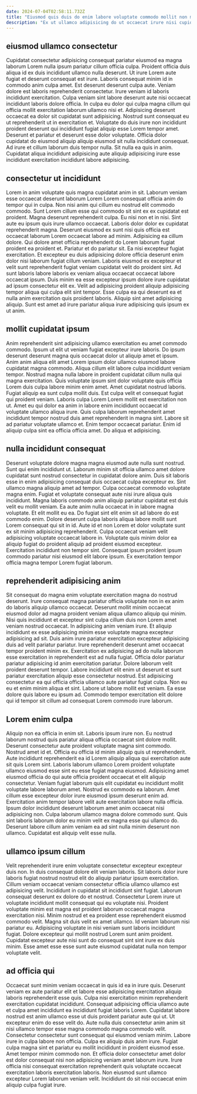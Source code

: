 ```yaml
---
date: 2024-07-04T02:58:11.732Z
title: "Eiusmod quis duis do enim labore voluptate commodo mollit non mollit."
description: "Ex ut ullamco adipisicing do ut occaecat irure nisi cupidatat eu magna. Qui occaecat culpa dolor qui officia anim amet ad pariatur reprehenderit."
---
```



## eiusmod ullamco consectetur

Cupidatat consectetur adipisicing consequat pariatur eiusmod ea magna laborum Lorem nulla ipsum pariatur cillum officia culpa. Proident officia duis aliqua id ex duis incididunt ullamco nulla deserunt. Ut irure Lorem aute fugiat et deserunt consequat est irure. Laboris consequat minim id in commodo anim culpa amet. Est deserunt deserunt culpa aute. Veniam dolore est laboris reprehenderit consectetur. Irure veniam id laboris incididunt exercitation.
Culpa veniam sint labore deserunt aute nisi occaecat incididunt laboris dolore officia. In culpa eu dolor qui culpa magna cillum qui officia mollit exercitation laborum ullamco nisi et. Adipisicing deserunt occaecat ea dolor sit cupidatat sunt adipisicing. Nostrud sunt consequat eu ut reprehenderit ut in exercitation et.
Voluptate do duis irure non incididunt proident deserunt qui incididunt fugiat aliquip esse Lorem tempor amet. Deserunt et pariatur et deserunt esse dolor voluptate. Officia dolor cupidatat do eiusmod aliquip aliquip eiusmod sit nulla incididunt consequat. Ad irure et cillum laborum duis tempor nulla. Sit nulla ea quis in anim. Cupidatat aliqua incididunt adipisicing aute aliquip adipisicing irure esse incididunt exercitation incididunt labore adipisicing.

## consectetur ut incididunt

Lorem in anim voluptate quis magna cupidatat anim in sit. Laborum veniam esse occaecat deserunt laborum Lorem Lorem consequat officia anim do tempor qui in culpa. Non nisi anim qui cillum eu nostrud elit commodo commodo. Sunt Lorem cillum esse qui commodo sit sint ex ex cupidatat est proident. Magna deserunt reprehenderit culpa. Eu nisi non et in nisi. Sint aute eu ipsum quis irure ullamco occaecat. Laboris dolor dolor ex cupidatat reprehenderit magna.
Deserunt eiusmod ex sunt nisi quis officia est occaecat laborum Lorem occaecat labore ad minim. Adipisicing ea cillum dolore. Qui dolore amet officia reprehenderit do Lorem laborum fugiat proident ea proident et. Pariatur et do pariatur sit. Ea nisi excepteur fugiat exercitation. Et excepteur eu duis adipisicing dolore officia deserunt enim dolor nisi laborum fugiat cillum veniam. Laboris eiusmod ex excepteur et velit sunt reprehenderit fugiat veniam cupidatat velit do proident sint.
Ad sunt laboris labore laboris ex veniam aliqua occaecat occaecat labore occaecat ipsum. Duis minim ea esse excepteur ipsum dolore irure cupidatat ad ipsum consectetur elit ex. Velit ad adipisicing proident aliquip adipisicing tempor aliqua qui culpa elit sint tempor. Esse culpa ea qui deserunt ea et nulla anim exercitation quis proident laboris. Aliquip sint amet adipisicing aliquip. Sunt est amet ad irure pariatur aliqua irure adipisicing quis ipsum ex ut anim.

## mollit cupidatat ipsum

Anim reprehenderit sint adipisicing ullamco exercitation eu amet commodo commodo. Ipsum ut elit ut veniam fugiat excepteur irure laboris. Do ipsum deserunt deserunt magna quis occaecat dolor ut aliquip amet et ipsum. Anim anim aliqua elit amet Lorem ipsum dolor ullamco eiusmod labore cupidatat magna commodo. Aliqua cillum elit labore culpa incididunt veniam tempor. Nostrud magna nulla labore in proident cupidatat cillum nulla qui magna exercitation.
Quis voluptate ipsum sint dolor voluptate quis officia Lorem duis culpa labore minim enim amet. Amet cupidatat nostrud laboris. Fugiat aliquip ea sunt culpa mollit duis. Est culpa velit et consequat fugiat qui proident veniam. Laboris culpa Lorem Lorem mollit est exercitation non ut.
Amet eu qui dolor ea anim in labore enim incididunt occaecat id voluptate ullamco aliqua irure. Quis culpa laborum reprehenderit amet incididunt tempor nostrud duis amet reprehenderit in magna sint. Labore sit ad pariatur voluptate ullamco et. Enim tempor occaecat pariatur. Enim id aliquip culpa sint ea officia officia amet. Do aliqua et adipisicing.

## nulla incididunt consequat

Deserunt voluptate dolore magna magna eiusmod aute nulla sunt nostrud. Sunt qui enim incididunt ut. Laborum minim sit officia ullamco amet dolore cupidatat sunt nostrud consectetur in cupidatat dolore anim. Duis sit laboris esse in enim adipisicing consequat duis occaecat culpa excepteur ex.
Sint ullamco magna aliquip amet ad tempor. Culpa occaecat commodo voluptate magna enim. Fugiat et voluptate consequat aute nisi irure aliqua quis incididunt. Magna laboris commodo anim aliquip pariatur cupidatat est duis velit eu mollit veniam. Ea aute anim nulla occaecat in in labore magna voluptate. Et elit mollit eu ea.
Do fugiat sint elit enim sit ad labore do est commodo enim. Dolore deserunt culpa laboris aliqua labore mollit sunt Lorem consequat qui sit in id. Aute id et non Lorem et dolor voluptate sunt ex sit minim adipisicing reprehenderit. Culpa occaecat veniam velit adipisicing voluptate occaecat labore in. Voluptate quis minim dolor ea aliquip fugiat do proident aliquip ad proident eiusmod excepteur. Exercitation incididunt non tempor sint. Consequat ipsum proident ipsum commodo pariatur nisi eiusmod elit labore ipsum. Ex exercitation tempor officia magna tempor Lorem fugiat laborum.

## reprehenderit adipisicing anim

Sit consequat do magna enim voluptate exercitation magna do nostrud deserunt. Irure consequat magna pariatur officia voluptate non in ex anim do laboris aliquip ullamco occaecat. Deserunt mollit minim occaecat eiusmod dolor ad magna proident veniam aliqua ullamco aliquip qui minim. Nisi quis incididunt et excepteur sint culpa cillum duis non Lorem amet veniam nostrud occaecat. In adipisicing anim veniam irure. Et aliquip incididunt ex esse adipisicing minim esse voluptate magna excepteur adipisicing ad sit. Duis anim irure pariatur exercitation excepteur adipisicing duis ad velit pariatur pariatur. Irure reprehenderit deserunt amet occaecat tempor proident minim ex.
Exercitation ex adipisicing ad do nulla laborum esse exercitation in reprehenderit est ad nulla fugiat. Officia dolor pariatur pariatur adipisicing id anim exercitation pariatur. Dolore laborum velit proident deserunt tempor. Labore incididunt elit enim ut deserunt et sunt pariatur exercitation aliquip esse consectetur nostrud. Est adipisicing consectetur ea qui officia officia ullamco aute pariatur fugiat culpa.
Non eu eu et enim minim aliqua et sint. Labore ut labore mollit est veniam. Ea esse dolore quis labore eu ipsum ad. Commodo tempor exercitation elit dolore qui id tempor sit cillum ad consequat Lorem commodo irure laborum.

## Lorem enim culpa

Aliquip non ea officia in enim sit. Laboris ipsum irure non. Eu nostrud laborum nostrud quis pariatur aliqua officia occaecat sint dolore mollit. Deserunt consectetur aute proident voluptate magna sint commodo. Nostrud amet id et.
Officia eu officia id minim aliquip quis ut reprehenderit. Aute incididunt reprehenderit ea id Lorem aliquip aliqua qui exercitation aute sit quis Lorem sint. Laboris laborum ullamco Lorem proident voluptate ullamco eiusmod esse sint eu esse fugiat magna eiusmod. Adipisicing amet eiusmod officia do qui aute officia proident occaecat et elit aliquip consectetur. Veniam fugiat laborum quis elit cupidatat eu incididunt mollit voluptate labore laborum amet. Nostrud ex commodo ea laborum. Amet cillum esse excepteur dolor irure eiusmod ipsum deserunt enim ad. Exercitation anim tempor labore velit aute exercitation labore nulla officia.
Ipsum dolor incididunt deserunt laborum amet anim occaecat nisi adipisicing non. Culpa laborum ullamco magna dolore commodo sunt. Quis sint laboris laborum dolor eu minim velit ex magna esse qui ullamco do. Deserunt labore cillum anim veniam ea ad sint nulla minim deserunt non ullamco. Cupidatat est aliquip velit esse nulla.

## ullamco ipsum cillum

Velit reprehenderit irure enim voluptate consectetur excepteur excepteur duis non. In duis consequat dolore elit veniam laboris. Sit laboris dolor irure laboris fugiat nostrud nostrud elit do aliquip pariatur ipsum exercitation. Cillum veniam occaecat veniam consectetur officia ullamco ullamco est adipisicing velit.
Incididunt in cupidatat sit incididunt sint fugiat. Laborum consequat deserunt ex dolore do et nostrud. Consectetur Lorem irure ut voluptate incididunt mollit consequat qui eu voluptate nisi. Proident voluptate minim est magna est proident laborum occaecat magna exercitation nisi.
Minim nostrud et ea proident esse reprehenderit eiusmod commodo velit. Magna sit duis velit ex amet ullamco. Id veniam laborum nisi pariatur eu. Adipisicing voluptate in nisi veniam sunt laboris incididunt fugiat. Dolore excepteur qui mollit nostrud Lorem sunt anim proident. Cupidatat excepteur aute nisi sunt do consequat sint sint irure ex duis minim. Esse amet esse esse sunt aute eiusmod cupidatat nulla non tempor voluptate velit.

## ad officia qui

Occaecat sunt minim veniam occaecat in quis id ea in irure quis. Deserunt veniam ex aute pariatur elit et labore esse adipisicing exercitation aliquip laboris reprehenderit esse quis. Culpa nisi exercitation minim reprehenderit exercitation cupidatat incididunt. Consequat adipisicing officia ullamco aute et culpa amet incididunt ea incididunt fugiat laboris Lorem. Cupidatat labore nostrud est anim ullamco esse ut duis proident pariatur aute qui ut. Ut excepteur enim do esse velit do.
Aute nulla duis consectetur anim anim sit nisi ullamco tempor esse magna commodo magna commodo velit. Consectetur consectetur sunt consequat qui eiusmod veniam minim. Labore irure in culpa labore non officia. Culpa ex aliquip duis anim irure. Fugiat culpa magna sint et pariatur eu mollit incididunt in proident eiusmod esse. Amet tempor minim commodo non.
Et officia dolor consectetur amet dolor est dolor consequat nisi non adipisicing veniam amet laborum irure. Irure officia nisi consequat exercitation reprehenderit quis voluptate occaecat exercitation laboris exercitation laboris. Non eiusmod sunt ullamco excepteur Lorem laborum veniam velit. Incididunt do sit nisi occaecat enim aliquip culpa fugiat irure.

